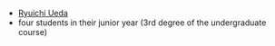 <ul>
 <li id="ryuichiueda"><a href="http://lab.ueda.asia/?page_id=42">Ryuichi Ueda</a></li>
 <li>four students in their junior year (3rd degree of the undergraduate course)</li>
</ul>

